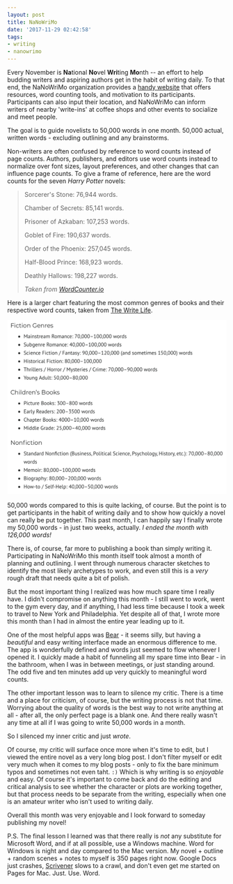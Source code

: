 ```yaml
---
layout: post
title: NaNoWriMo
date: '2017-11-29 02:42:58'
tags:
- writing
- nanowrimo
---
```


Every November is **Na**tional **No**vel **Wri**ting **Mo**nth -- an effort to help budding writers and aspiring authors get in the habit of writing daily. To that end, the NaNoWriMo organization provides a [handy website](https://nanowrimo.org/) that offers resources, word counting tools, and motivation to its participants. Participants can also input their location, and NaNoWriMo can inform writers of nearby 'write-ins' at coffee shops and other events to socialize and meet people.

The goal is to guide novelists to 50,000 words in one month. 50,000 actual, written words - excluding outlining and any brainstorms.

Non-writers are often confused by reference to word counts instead of page counts. Authors, publishers, and editors use word counts instead to normalize over font sizes, layout preferences, and other changes that can influence page counts. To give a frame of reference, here are the word counts for the seven *Harry Potter* novels:

> Sorcerer's Stone: 76,944 words.
>
> Chamber of Secrets: 85,141 words.
>
> Prisoner of Azkaban: 107,253 words.
>
> Goblet of Fire: 190,637 words.
>
> Order of the Phoenix: 257,045 words.
>
> Half-Blood Prince: 168,923 words.
>
> Deathly Hallows: 198,227 words.
>
> <cite>Taken from [WordCounter.io](https://wordcounter.io/blog/how-many-words-are-in-harry-potter/)</cite>

Here is a larger chart featuring the most common genres of books and their respective word counts, taken from [The Write Life](https://thewritelife.com/how-many-words-in-a-novel/).

![](/images/2017/11/Screen-Shot-2017-11-28-at-6-28-27-PM.png)

50,000 words compared to this is quite lacking, of course. But the point is to get participants in the habit of writing daily and to show how quickly a novel can really be put together. This past month, I can happily say I finally wrote my 50,000 words - in just two weeks, actually. *I ended the month with 126,000 words!*

There is, of course, far more to publishing a book than simply writing it. Participating in NaNoWriMo this month itself took almost a month of planning and outlining. I went through numerous character sketches to identify the most likely archetypes to work, and even still this is a *very* rough draft that needs quite a bit of polish.

But the most important thing I realized was how much spare time I really have. I didn't compromise on anything this month - I still went to work, went to the gym every day, and if anything, I had less time because I took a week to travel to New York and Philadelphia. Yet despite all of that, I wrote more this month than I had in almost the entire year leading up to it.

One of the most helpful apps was [Bear](http://www.bear-writer.com) - it seems silly, but having a *beautiful* and easy writing interface made an enormous difference to me. The app is wonderfully defined and words just seemed to flow whenever I opened it. I quickly made a habit of funneling all my spare time into Bear - in the bathroom, when I was in between meetings, or just standing around. The odd five and ten minutes add up very quickly to meaningful word counts.

The other important lesson was to learn to silence my critic. There is a time and a place for criticism, of course, but the writing process is not that time. Worrying about the quality of words is the best way to not write anything at all - after all, the only perfect page is a blank one. And there really wasn't any time at all if I was going to write 50,000 words in a month.

So I silenced my inner critic and just *wrote*.

Of course, my critic will surface once more when it's time to edit, but I viewed the entire novel as a very long blog post. I don't filter myself or edit very much when it comes to my blog posts - only to fix the bare minimum typos and sometimes not even taht. `:)` Which is why writing is so *enjoyable* and easy. Of course it's important to come back and do the editing and critical analysis to see whether the character or plots are working together, but that process needs to be separate from the writing, especially when one is an amateur writer who isn't used to writing daily.

Overall this month was very enjoyable and I look forward to someday publishing my novel!

P.S. The final lesson I learned was that there really is *not* any substitute for Microsoft Word, and if at all possible, use a Windows machine. Word for Windows is night and day compared to the Mac version. My novel + outline + random scenes + notes to myself is 350 pages right now. Google Docs just crashes, [Scrivener](http://www.literatureandlatte.com/scrivener/overview) slows to a crawl, and don't even get me started on Pages for Mac. Just. Use. Word.
